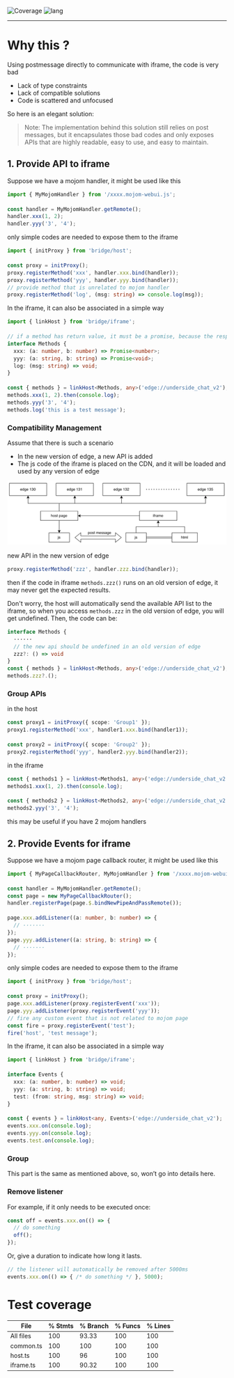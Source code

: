 ![Coverage](https://img.shields.io/badge/coverage-100%25-brightgreen)
![lang](https://img.shields.io/badge/lang-typescript-red.svg)

---

# Why this ?
Using postmessage directly to communicate with iframe, the code is very bad
* Lack of type constraints
* Lack of compatible solutions
* Code is scattered and unfocused

So here is an elegant solution:
> Note: The implementation behind this solution still relies on post messages, but it encapsulates those bad codes and only exposes APIs that are highly readable, easy to use, and easy to maintain.


## 1. Provide API to iframe
Suppose we have a mojom handler, it might be used like this
```ts
import { MyMojomHandler } from '/xxxx.mojom-webui.js';

const handler = MyMojomHandler.getRemote();
handler.xxx(1, 2);
handler.yyy('3', '4');
```

only simple codes are needed to expose them to the iframe
```ts
import { initProxy } from 'bridge/host';

const proxy = initProxy();
proxy.registerMethod('xxx', handler.xxx.bind(handler));
proxy.registerMethod('yyy', handler.yyy.bind(handler));
// provide method that is unrelated to mojom handler
proxy.registerMethod('log', (msg: string) => console.log(msg));
```

In the iframe, it can also be associated in a simple way
```ts
import { linkHost } from 'bridge/iframe';

// if a method has return value, it must be a promise, because the response received after post message must be asynchronous
interface Methods {
  xxx: (a: number, b: number) => Promise<number>;
  yyy: (a: string, b: string) => Promise<void>;
  log: (msg: string) => void;
}

const { methods } = linkHost<Methods, any>('edge://underside_chat_v2');
methods.xxx(1, 2).then(console.log);
methods.yyy('3', '4');
methods.log('this is a test message');
```


### Compatibility Management
Assume that there is such a scenario
* In the new version of edge, a new API is added
* The js code of the iframe is placed on the CDN, and it will be loaded and used by any version of edge

![image](./docs/1745498251838.png)

new API in the new version of edge
```ts
proxy.registerMethod('zzz', handler.zzz.bind(handler));
```

then if the code in iframe `methods.zzz()` runs on an old version of edge, it may never get the expected results.

Don't worry, the host will automatically send the available API list to the iframe, so when you access `methods.zzz` in the old version of edge, you will get undefined. Then, the code can be:
```ts
interface Methods {
  ······
  // the new api should be undefined in an old version of edge
  zzz?: () => void
}
const { methods } = linkHost<Methods, any>('edge://underside_chat_v2');
methods.zzz?.();
```

### Group APIs
in the host
```ts
const proxy1 = initProxy({ scope: 'Group1' });
proxy1.registerMethod('xxx', handler1.xxx.bind(handler1));

const proxy2 = initProxy({ scope: 'Group2' });
proxy2.registerMethod('yyy', handler2.yyy.bind(handler2));
```

in the iframe
```ts
const { methods1 } = linkHost<Methods1, any>('edge://underside_chat_v2', { scope: 'Group1' });
methods1.xxx(1, 2).then(console.log);

const { methods2 } = linkHost<Methods2, any>('edge://underside_chat_v2', { scope: 'Group2' });
methods2.yyy('3', '4');
```

this may be useful if you have 2 mojom handlers


## 2. Provide Events for iframe
Suppose we have a mojom page callback router, it might be used like this
```ts
import { MyPageCallbackRouter, MyMojomHandler } from '/xxxx.mojom-webui.js';

const handler = MyMojomHandler.getRemote();
const page = new MyPageCallbackRouter();
handler.registerPage(page.$.bindNewPipeAndPassRemote());

page.xxx.addListener((a: number, b: number) => {
  // ·······
});
page.yyy.addListener((a: string, b: string) => {
  // ·······
});
```

only simple codes are needed to expose them to the iframe
```ts
import { initProxy } from 'bridge/host';

const proxy = initProxy();
page.xxx.addListener(proxy.registerEvent('xxx'));
page.yyy.addListener(proxy.registerEvent('yyy'));
// fire any custom event that is not related to mojom page
const fire = proxy.registerEvent('test');
fire('host', 'test message');
```

In the iframe, it can also be associated in a simple way
```ts
import { linkHost } from 'bridge/iframe';

interface Events {
  xxx: (a: number, b: number) => void;
  yyy: (a: string, b: string) => void;
  test: (from: string, msg: string) => void;
}

const { events } = linkHost<any, Events>('edge://underside_chat_v2');
events.xxx.on(console.log);
events.yyy.on(console.log);
events.test.on(console.log);
```

### Group
This part is the same as mentioned above, so, won’t go into details here.

### Remove listener
For example, if it only needs to be executed once:
```ts
const off = events.xxx.on(() => {
  // do something
  off();
});
```

Or, give a duration to indicate how long it lasts.
```ts
// the listener will automatically be removed after 5000ms
events.xxx.on(() => { /* do something */ }, 5000);
```


# Test coverage

File       | % Stmts | % Branch | % Funcs | % Lines
-----------|---------|----------|---------|--------
All files  |     100 |    93.33 |     100 |     100
 common.ts |     100 |      100 |     100 |     100
 host.ts   |     100 |       96 |     100 |     100
 iframe.ts |     100 |    90.32 |     100 |     100
